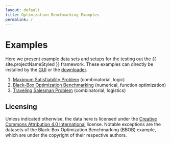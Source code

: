```yaml
---
layout: default
title: Optimization Benchmarking Examples
permalink: /
---
```


# Examples

Here we present example data sets and setups for the testing out the {{ site.projectNameStyled }} framework. These examples can directly be installed by the <a href="https://github.com/optimizationBenchmarking/evaluator-gui/releases/download/{{ site.guiVersion }}/evaluatorGui.jar">GUI</a> or the <a href="https://github.com/optimizationBenchmarking/documentation-examples-loader/releases">downloader</a>.

1. [Maximum Satisfiability Problem](data/maxSat) (combinatorial, logic)
2. [Black-Box Optimization Benchmarking](data/bbob) (numerical, function optimization)
3. [Traveling Salesman Problem](data/tspSuite) (combinatorial, logistics)

## Licensing

Unless indicated otherwise, the data here is licensed under the [Creative Commons Attribution 4.0 International](license.html) license. Notable exceptions are the datasets of the Black-Box Optimization Benchmarking (BBOB) example, which are under the copyright of their respective authors.